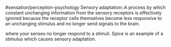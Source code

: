 #sensation/perception-psychology 
Sensory adaptation::A process by which constant unchanging information from the sensory receptors is effectively ignored because the receptor cells themselves become less responsive to an unchanging stimulus and no longer send signals to the brain.


where your senses no longer respond to a stimuli. Spice is an example of a stimulus which causes sensory adaptation. 